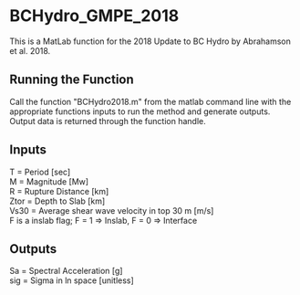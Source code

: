 # BCHydro_GMPE_2018
This is a MatLab function for the 2018 Update to BC Hydro by Abrahamson et al. 2018.

## Running the Function
Call the function "BCHydro2018.m" from the matlab command line with the appropriate functions inputs to run the method and generate outputs. Output data is returned through the function handle. 

## Inputs
T = Period [sec]<br/>
M = Magnitude [Mw]<br/>
R = Rupture Distance [km]<br/>
Ztor = Depth to Slab [km]<br/>
Vs30 = Average shear wave velocity in top 30 m [m/s]<br/>
F is a inslab flag; F = 1 => Inslab, F = 0 => Interface

## Outputs
Sa = Spectral Acceleration [g]<br/>
sig = Sigma in ln space [unitless]
